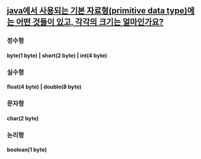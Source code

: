 ## <u>java에서 사용되는 기본 자료형(primitive data type)에는 어떤 것들이 있고, 각각의 크기는 얼마인가요?</u>
### 정수형
#### byte(1 byte) | short(2 byte) | int(4 byte)
### 실수형
#### float(4 byte) | double(8 byte)
### 문자형
#### char(2 byte)
### 논리형
#### boolean(1 byte)

